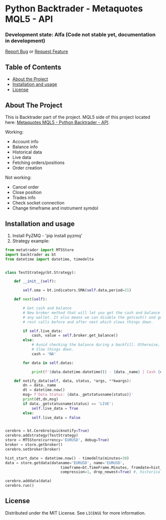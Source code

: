 # Python Backtrader - Metaquotes MQL5 - API

### Development state: Alfa (Code not stable yet, documentation in development)

[Report Bug](https://github.com/khramkov/Backtrader-MQL5-API/issues) or [Request Feature](https://github.com/khramkov/Backtrader-MQL5-API/issues)

## Table of Contents
* [About the Project](#about-the-project)
* [Installation and usage](#installation-and-usage)
* [License](#license)

## About The Project

This is Backtrader part of the project. MQL5 side of this project located here: [Metaquotes MQL5 - Python Backtrader - API](https://github.com/khramkov/MQL5-Backtrader-API).

Working:
* Account info
* Balance info
* Historical data
* Live data
* Fetching orders/positions
* Order creation

Not working:
* Cancel order
* Close position
* Trades info
* Check socket connection
* Change timeframe and instrument symdol

## Installation and usage
1. Install PyZMQ - 'pip install pyzmq'
2. Strategy example:

```python
from metatrader import MT5Store
import backtrader as bt
from datetime import datetime, timedelta


class TestStrategy(bt.Strategy):

    def __init__(self):

        self.sma = bt.indicators.SMA(self.data,period=21)

    def next(self):

        # Get cash and balance
        # New broker method that will let you get the cash and balance for
        # any wallet. It also means we can disable the getcash() and getvalue()
        # rest calls before and after next which slows things down.

        if self.live_data:
            cash, value = self.broker.get_balance()
        else:
            # Avoid checking the balance during a backfill. Otherwise, it will
            # Slow things down.
            cash = 'NA'

        for data in self.datas:

            print(f'{data.datetime.datetime()} - {data._name} | Cash {cash} | O: {data.open[0]} H: {data.high[0]} L: {data.low[0]} C: {data.close[0]} V:{data.volume[0]} SMA:{self.sma[0]}')

    def notify_data(self, data, status, *args, **kwargs):
        dn = data._name
        dt = datetime.now()
        msg= f'Data Status: {data._getstatusname(status)}'
        print(dt,dn,msg)
        if data._getstatusname(status) == 'LIVE':
            self.live_data = True
        else:
            self.live_data = False


cerebro = bt.Cerebro(quicknotify=True)
cerebro.addstrategy(TestStrategy)
store = MT5Store(currency='EURUSD', debug=True)
broker = store.getbroker()
cerebro.setbroker(broker)

hist_start_date = datetime.now() - timedelta(minutes=30)
data = store.getdata(dataname='EURUSD', name='EURUSD',
                         timeframe=bt.TimeFrame.Minutes, fromdate=hist_start_date,
                         compression=1, drop_newest=True) #, historical=True)

cerebro.adddata(data)
cerebro.run()
```


## License
Distributed under the MIT License. See `LICENSE` for more information.
